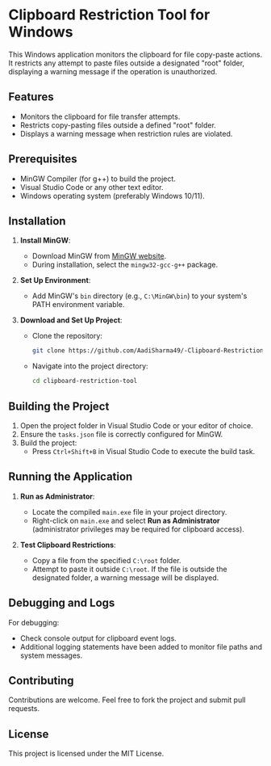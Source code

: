 # Clipboard Restriction Tool for Windows

This Windows application monitors the clipboard for file copy-paste actions. It restricts any attempt to paste files outside a designated "root" folder, displaying a warning message if the operation is unauthorized.

## Features
- Monitors the clipboard for file transfer attempts.
- Restricts copy-pasting files outside a defined "root" folder.
- Displays a warning message when restriction rules are violated.

## Prerequisites
- MinGW Compiler (for g++) to build the project.
- Visual Studio Code or any other text editor.
- Windows operating system (preferably Windows 10/11).
  
## Installation

1. **Install MinGW**:
   - Download MinGW from [MinGW website](https://sourceforge.net/projects/mingw/).
   - During installation, select the `mingw32-gcc-g++` package.

2. **Set Up Environment**:
   - Add MinGW's `bin` directory (e.g., `C:\MinGW\bin`) to your system's PATH environment variable.

3. **Download and Set Up Project**:
   - Clone the repository:
     ```bash
     git clone https://github.com/AadiSharma49/-Clipboard-Restriction.git
     ```
   - Navigate into the project directory:
     ```bash
     cd clipboard-restriction-tool
     ```

## Building the Project

1. Open the project folder in Visual Studio Code or your editor of choice.
2. Ensure the `tasks.json` file is correctly configured for MinGW.
3. Build the project:
   - Press `Ctrl+Shift+B` in Visual Studio Code to execute the build task.

## Running the Application

1. **Run as Administrator**:
   - Locate the compiled `main.exe` file in your project directory.
   - Right-click on `main.exe` and select **Run as Administrator** (administrator privileges may be required for clipboard access).

2. **Test Clipboard Restrictions**:
   - Copy a file from the specified `C:\root` folder.
   - Attempt to paste it outside `C:\root`. If the file is outside the designated folder, a warning message will be displayed.

## Debugging and Logs

For debugging:
- Check console output for clipboard event logs.
- Additional logging statements have been added to monitor file paths and system messages.

## Contributing
Contributions are welcome. Feel free to fork the project and submit pull requests.

## License
This project is licensed under the MIT License.


